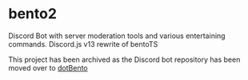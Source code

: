 # bento2

Discord Bot with server moderation tools and various entertaining commands. Discord.js v13 rewrite of bentoTS

This project has been archived as the Discord bot repository has been moved over to [dotBento](https://github.com/thebentobot/dotBento)
